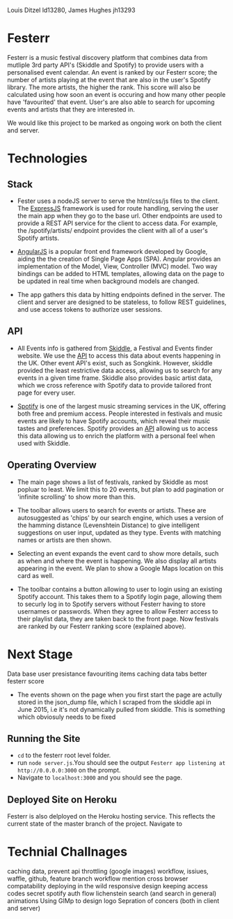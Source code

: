 Louis Ditzel ld13280, James Hughes jh13293

# Festerr
Festerr is a music festival discovery platform that combines data from mutliple 3rd party API's (Skiddle and Spotify) to provide users with a personalised event calendar. An event is ranked by our Festerr score; the number of artists playing at the event that are also in the user's Spotify library. The more artists, the higher the rank. This score will also be calculated using how soon an event is occuring and how many other people have 'favourited' that event. User's are also able to search for upcoming events and artists that they are interested in.

We would like this project to be marked as ongoing work on both the client and server.  

# Technologies
## Stack
 * Fester uses a nodeJS server to serve the html/css/js files to the client. The [ExpressJS](http://expressjs.com/) framework is used for route handling, serving the user the main app when they go to the base url. Other endpoints are used to provide a REST API service for the client to access data. For example, the /spotify/artists/ endpoint provides the client with all of a user's Spotify artists. 
    
 * [AngularJS](https://angularjs.org/) is a popular front end framework developed by Google, aiding the the creation of Single Page Apps (SPA). Angular provides an implementation of the Model, View, Controller (MVC) model. Two way bindings can be added to HTML templates, allowing data on the page to be updated in real time when background models are changed.
 
 * The app gathers this data by hitting endpoints defined in the server. The client and server are designed to be stateless, to follow REST guidelines, and use access tokens to authorize user sessions.
    
## API    
 * All Events info is gathered from [Skiddle](http://www.skiddle.com), a Festival and Events finder website. We use the [API](http://www.skiddle.com/api/) to access this data about events happening in the UK. Other event API's exist, such as Songkink. However, skiddle provided the least restrictive data access, allowing us to search for any events in a given time frame. Skiddle also provides basic artist data, which we cross reference with Spotify data to provide tailored front page for every user.
    
 * [Spotify](https://www.spotify.com/uk/) is one of the largest music streaming services in the UK, offering both free and premium access. People interested in festivals and music events are likely to have Spotify accounts, which reveal their music tastes and preferences. Spotify provides an [API](https://developer.spotify.com/web-api/) allowing us to access this data allowing us to enrich the platform with a personal feel when used with Skiddle.
     

## Operating Overview
 * The main page shows a list of festivals, ranked by Skiddle as most popluar to least. We limit this to 20 events, but plan to add pagination or 'infinite scrolling' to show more than this. 
 
 * The toolbar allows users to search for events or artists. These are autosuggested as 'chips' by our search engine, which uses a version of the hamming distance (Levenshtein Distance) to give intelligent suggestions on user input, updated as they type. Events with matching names or artists are then shown.
 
 * Selecting an event expands the event card to show more details, such as when and where the event is happening. We also display all artists appearing in the event. We plan to show a Google Maps location on this card as well.
 
 * The toolbar contains a button allowing to user to login using an existing Spotify account. This takes them to a Spotify login page, allowing them to securly log in to Spotify servers without Festerr having to store usernames or passwords. When they agree to allow Festerr access to their playlist data, they are taken back to the front page. Now festivals are ranked by our Festerr ranking score (explained above). 
 
 
 # Next Stage
 Data base 
 user presistance
 favouriting items
 caching data
 tabs
 better festerr score
  

* The events shown on the page when you first start the page are actully stored in the json_dump file, which I scraped from the skiddle api in June 2015, i.e it's not dynamically pulled from skiddle. This is something which obviosuly needs to be fixed

## Running the Site
    
* `cd` to the festerr root level folder.
* run `node server.js`.You should see the output `Festerr app listening at http://0.0.0.0:3000` on the prompt.
* Navigate to `localhost:3000` and you should see the page.

## Deployed Site on Heroku
Festerr is also delployed on the Heroku hosting service. This reflects the current state of the master branch of the project. Navigate to 


# Technial Challnages
caching data, prevent api throttling (google images)
workflow, issiues, waffle, github, feature branch workflow
mention cross browser compatability
deploying in the wild
responsive design 
keeping access codes secret
spotify auth flow
lichenstein search (and search in general)
animations
Using GIMp to design logo
Sepration of concers (both in client and server)
